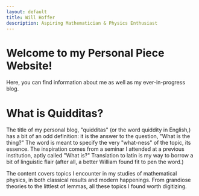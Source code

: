 ```yaml
---
layout: default
title: Will Hoffer
description: Aspiring Mathematician & Physics Enthusiast
---
```

# Welcome to my Personal Piece Website! 
Here, you can find information about me as well as my ever-in-progress blog. 

# What is Quidditas?
The title of my personal blog, "quidditas" (or the word quiddity in English,) has a bit of an odd definition: it is the answer to the question, "What is the thing?" The word is meant to specify the very "what-ness" of the topic, its essence. The inspiration comes from a seminar I attended at a previous institution, aptly called "What is?" Translation to latin is my way to borrow a bit of linguistic flair (after all, a better William found fit to pen the word.)

The content covers topics I encounter in my studies of mathematical physics, in both classical results and modern happenings. From grandiose theories to the littlest of lemmas, all these topics I found worth digitizing. 
